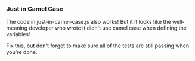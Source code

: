 ### Just in Camel Case

The code in just-in-camel-case.js also works! But it it looks like the well-
meaning developer who wrote it didn't use camel case when defining the
variables!

Fix this, but don't forget to make sure all of the tests are still
passing when you're done.
 